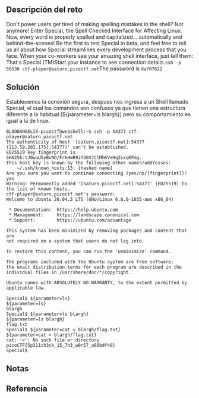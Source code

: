 ## Descripción del reto
Don't power users get tired of making spelling mistakes in the shell? Not anymore! Enter Special, the Spell Checked Interface for Affecting Linux. Now, every word is properly spelled and capitalized... automatically and behind-the-scenes! Be the first to test Special in beta, and feel free to tell us all about how Special streamlines every development process that you face. When your co-workers see your amazing shell interface, just tell them: That's Special (TM)Start your instance to see connection details.`ssh -p 56536 ctf-player@saturn.picoctf.net`The password is `8a707622`

## Solución

Establecemos la conexión segura, despues nos ingresa a un Shell llamado Special, el cual los comandos son confusos ya que tienen una estructura diferente a la habitual (${parameter=ls blargh}) pero su comportamiento es igual a la de linux.
```
BLOODANGELIX-picoctf@webshell:~$ ssh -p 54377 ctf-player@saturn.picoctf.net
The authenticity of host '[saturn.picoctf.net]:54377 ([13.59.203.175]:54377)' can't be established.
ED25519 key fingerprint is SHA256:tJ0wuU5yBvNO/FrkHmR9iY36VJClMhKV+Hq2sxqKFmg.
This host key is known by the following other names/addresses:
    ~/.ssh/known_hosts:13: [hashed name]
Are you sure you want to continue connecting (yes/no/[fingerprint])? yes
Warning: Permanently added '[saturn.picoctf.net]:54377' (ED25519) to the list of known hosts.
ctf-player@saturn.picoctf.net's password: 
Welcome to Ubuntu 20.04.3 LTS (GNU/Linux 6.8.0-1035-aws x86_64)

 * Documentation:  https://help.ubuntu.com
 * Management:     https://landscape.canonical.com
 * Support:        https://ubuntu.com/advantage

This system has been minimized by removing packages and content that are
not required on a system that users do not log into.

To restore this content, you can run the 'unminimize' command.

The programs included with the Ubuntu system are free software;
the exact distribution terms for each program are described in the
individual files in /usr/share/doc/*/copyright.

Ubuntu comes with ABSOLUTELY NO WARRANTY, to the extent permitted by
applicable law.

Special$ ${parameter=ls}    
${parameter=ls} 
blargh
Special$ ${parameter=ls blargh}
${parameter=ls blargh} 
flag.txt
Special$ ${parameter=cat < blargh/flag.txt}
${parameter=cat < blargh/flag.txt} 
cat: '<': No such file or directory
picoCTF{5p311ch3ck_15_7h3_w0r57_a60bdf40}
Special$
```

## Notas


## Referencia
